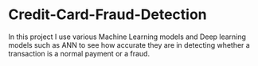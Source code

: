 # Credit-Card-Fraud-Detection
In this project I use various Machine Learning models and Deep learning models such as ANN to see how accurate they are in detecting whether a transaction is a normal payment or a fraud.
